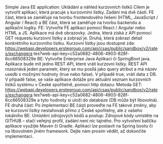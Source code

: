 Simple Java EE application:
Ukládání a náhled kurzovních lístků
Cílem je vytvořit aplikaci, která pracuje s kurzovními lístky.
Zadání má dvě části. FE část, která se zaměřuje na tvorbu frontendového řešení (HTML,
JavaScript / Angular / React) a BE část, která se zaměřuje na tvorbu backendu a aplikační
logiky.
FE:
Vytvořte FE aplikaci pomocí React / Angular nebo HTML a JS. Aplikace má dvě
obrazovky. Jedna, která získá z API pomocí GET requestu kurzovní lístky a zobrazí je.
Druhá, která zobrazí detail konkrétního kurzovního lístku.
Kurzovní lístky jsou dostupné zde:
https://webapi.developers.erstegroup.com/api/csas/public/sandbox/v2/rates/exchangera
tes?web-api-key=c52a0682-4806-4903-828f-6cc66508329e
BE:
Vytvořte Enterprise Java Aplikaci či SpringBoot java. Aplikace bude mít jedno REST API,
které vrátí kurzovní lístky. REST API rozeznává jeden parametr, který se mu posílá jako
query atribut a má název usedb s možnými hodnoty (true nebo false). V případě true, vrátí
data z DB. V případě false, se vaše aplikace dotáže pro aktuální seznam kurzovních lístků
systému v České spořitelně, pomocí http dotazu: Metoda GET:
https://webapi.developers.erstegroup.com/api/csas/public/sandbox/v2/rates/exchangera
tes?web-api-key=c52a0682-4806-4903-828f-6cc66508329e a tyto hodnoty si uloží do
databáze (DB může být libovolná).
FE druhá část:
Po implementaci BE části proveďte na FE takové změny, aby se kurzovní lístky
nestahovali přímo z České spořitelny, ale z vašeho lokálního BE.
Umístění zdrojových kódů a postup:
Zdrojové kódy umístěte na GITHUB – stačí veřejný profil, zadání není nic tajného. Pro
vytvoření balíčku aplikace využijte Maven či Gradle. Aplikaci lze postavit na Spring bootu
či na libovolném jiném framework. Dejte nám prosím vědět, až dokončíte implementaci.
